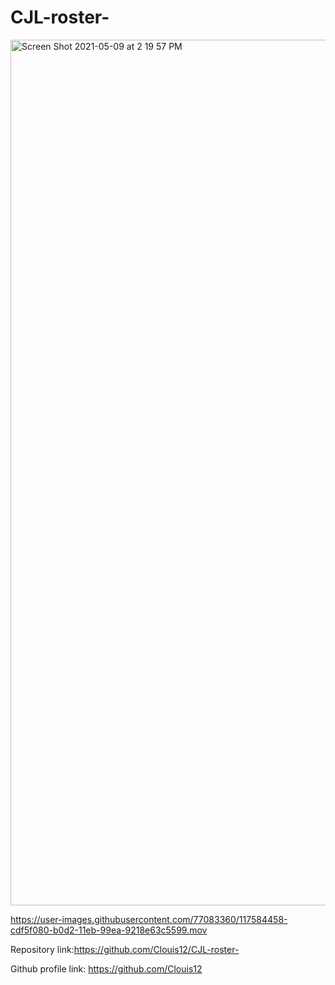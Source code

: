 # CJL-roster-

<img width="1385" alt="Screen Shot 2021-05-09 at 2 19 57 PM" src="https://user-images.githubusercontent.com/77083360/117584329-f16c6b80-b0d1-11eb-8f12-1d5c70936b4c.png">



https://user-images.githubusercontent.com/77083360/117584458-cdf5f080-b0d2-11eb-99ea-9218e63c5599.mov

Repository link:https://github.com/Clouis12/CJL-roster-

Github profile link: https://github.com/Clouis12

